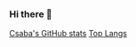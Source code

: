 ### Hi there 👋
[Csaba's GitHub stats](https://github-readme-stats.vercel.app/api?username=csabca83&show_icons=true&theme=merko)
[Top Langs](https://github-readme-stats.vercel.app/api/top-langs/?username=csabca83)
<!--
**csabca83/csabca83** is a ✨ _special_ ✨ repository because its `README.md` (this file) appears on your GitHub profile.

Here are some ideas to get you started:

- 🔭 I’m currently working on ...
- 🌱 I’m currently learning ...
- 👯 I’m looking to collaborate on ...
- 🤔 I’m looking for help with ...
- 💬 Ask me about ...
- 📫 How to reach me: ...
- 😄 Pronouns: ...
- ⚡ Fun fact: ...
-->
